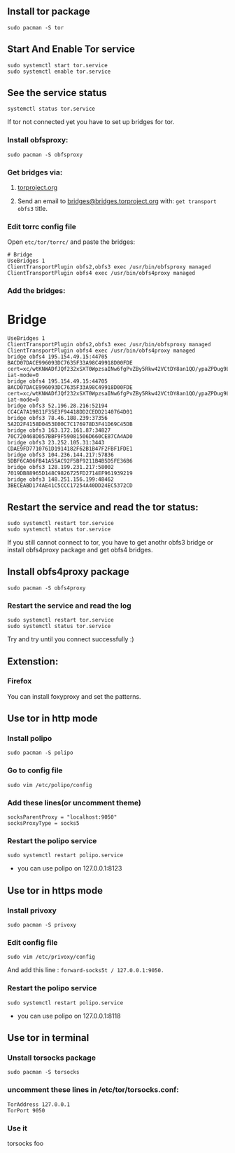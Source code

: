 ## Install tor package
`sudo pacman -S tor`
  
## Start And Enable Tor service
```
sudo systemctl start tor.service 
sudo systemctl enable tor.service
```
 
## See the service status
`systemctl status tor.service`

If tor not connected yet you have to set up bridges for tor.
### Install obfsproxy:
`sudo pacman -S obfsproxy`
  
### Get bridges via:
1. [torproject.org](https://bridges.torproject.org/)

2. Send an email to bridges@bridges.torproject.org with: `get transport obfs3` title.

### Edit torrc config file
Open `etc/tor/torrc/` and paste the bridges:

```
# Bridge
UseBridges 1
ClientTransportPlugin obfs2,obfs3 exec /usr/bin/obfsproxy managed
ClientTransportPlugin obfs4 exec /usr/bin/obfs4proxy managed
```

### Add the bridges:
# Bridge
```
UseBridges 1
ClientTransportPlugin obfs2,obfs3 exec /usr/bin/obfsproxy managed
ClientTransportPlugin obfs4 exec /usr/bin/obfs4proxy managed
bridge obfs4 195.154.49.15:44705 BACD07DACE996093DC7635F33A98C49918D00FDE cert=xc/wtKNWADfJQf232xSXT0WpzsaINw6fgPvZBy5Rkw42VCtDY8an1QO/ypaZPDug9LutLQ iat-mode=0
bridge obfs4 195.154.49.15:44705 BACD07DACE996093DC7635F33A98C49918D00FDE cert=xc/wtKNWADfJQf232xSXT0WpzsaINw6fgPvZBy5Rkw42VCtDY8an1QO/ypaZPDug9LutLQ iat-mode=0
bridge obfs3 52.196.28.216:52194 CC4CA7A19B11F35E3F94418DD2CEDD2140764D01
bridge obfs3 78.46.188.239:37356 5A2D2F4158D0453E00C7C176978D3F41D69C45DB
bridge obfs3 163.172.161.87:34827 70C720468D057BBF9F59081506D660CE87CA4AD0
bridge obfs3 23.252.105.31:3443 CDAE9FD7710761D1914182F62B1B47F2FBF1FDE1
bridge obfs3 104.236.144.217:57836 5DBF6CA06FB41A55AC92F5BF9211B4B5D5FE36B6
bridge obfs3 128.199.231.217:58002 7019DB88965D148C9826725FD2714EF961939219
bridge obfs3 148.251.156.199:48462 3BECEABD174AE41C5CCC17254A40DD24EC5372CD
```

## Restart the service and read the tor status:
```
sudo systemctl restart tor.service
sudo systemctl status tor.service
```

If you still cannot connect to tor, you have to get anothr obfs3 bridge or install obfs4proxy package and get obfs4 bridges.

## Install obfs4proxy package
`sudo pacman -S obfs4proxy`
 
### Restart the service and read the log
```
sudo systemctl restart tor.service
sudo systemctl status tor.service
```

Try and try until you connect successfully :)

## Extenstion:

### Firefox
You can install foxyproxy and set the patterns.
 
## Use tor in http mode
### Install polipo
`sudo pacman -S polipo`
 
### Go to config file
`sudo vim /etc/polipo/config`
 
### Add these lines(or uncomment theme)
```
socksParentProxy = "localhost:9050"
socksProxyType = socks5
```

### Restart the polipo service
`sudo systemctl restart polipo.service`

* you can use polipo on 127.0.0.1:8123

## Use tor in https mode
### Install privoxy
`sudo pacman -S privoxy`

### Edit config file
`sudo vim /etc/privoxy/config`

And add this line :
`forward-socks5t / 127.0.0.1:9050.`

### Restart the polipo service
`sudo systemctl restart polipo.service`

* you can use polipo on 127.0.0.1:8118

## Use tor in terminal
### Unstall torsocks package
`sudo pacman -S torsocks`

### uncomment these lines in /etc/tor/torsocks.conf:
```
TorAddress 127.0.0.1
TorPort 9050
```

### Use it
torsocks foo






